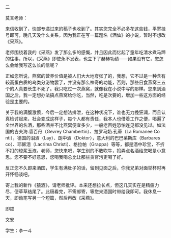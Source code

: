 二

莫言老师：

来信收到了，快邮专递过来的稿子也收到了。其实您完全不必多花这些钱，平寄挂号即可，晚几天没什么关系，因为我正在写一篇题名《酒仙》的小说，暂时不想改《采燕》。

老师围绕着我的《采燕》发了那么多的感慨，并且因此而忆起了童年吃清水煮马蹄的往事，所以，《采燕》即使永不发表，也立下了赫赫功绩——如果没有它，您怎么会给我写这么长的信呢？

正如您所说，燕窝的营养价值是被人们大大地夸张了的，我想，它不过是一种含有较高蛋白质的鸟类分泌物罢了，并没有那么神奇的功能，否则，那些日食燕窝三五个的人真要长生不死了。我只吃过一次燕窝，就像我在小说中写的那样。您来到酒国之后，我一定想办法搞点燕窝给你吃，当然，吃是次要的，增加一些这方面的经验是主要的。

关于我的满腹激愤，今后一定想法排泄，在这种状况下，谁也无力挽狂澜，而且认真检讨起来，社会变成这样子，每个人都有责任，我本人也借着工作之便，喝遍了全世界的名酒，那些酒并不比燕窝便宜多少，一般老百姓恐怕连见都没见过。如法国的吉夫海.香百丹（Gevrey Chambertin）、拉罗马奶.孔蒂（La Romanee Co nti），德国的泪酒（Lay）、朗中酒（Doktor），意大利的巴巴莱斯库（Barbares co）、耶稣泪（Lacrima Christi）、格拉帕（Grappa）等等，都是酒中珍宝，不折不扣的琼浆玉液。老师，您快来吧，学生别的不敢吹牛，捣弄点名酒给您喝是小意思。您不要不好意思，您喝我喝总比让那些贪官污吏喝了好。

反正您不久即来酒国，学生有满肚子的话，留到见面之后，你我兄弟对面举杯时再开怀畅谈吧。

寄上我的新作《猿酒》，请老师批评。本来还想拉长点，但这几天实在是精疲力尽，便草草结尾了。此稿看完，不需邮寄，等您来酒国时带给我即可。我休息一天，即动笔写另一个短篇，然后再改《采燕》。

即颂

文安

学生：李一斗
